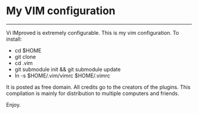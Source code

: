 # My VIM configuration
---

Vi IMproved is extremely configurable. This is my vim configuration.
To install:

 * cd $HOME
 * git clone
 * cd .vim
 * git submodule init && git submodule update
 * ln -s $HOME/.vim/vimrc $HOME/.vimrc

It is posted as free domain. All credits go to the creators of the plugins. This compilation is mainly for distribution to multiple computers and friends.

Enjoy.
